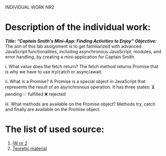 INDIVIDUAL WORK NR2
# Description of the individual work:
***Title: "Captain Smith's Mini-App: Finding Activities to Enjoy"***
***Objective:***
The aim of this lab assignment is to get familiarized with advanced JavaScript functionalities, including asynchronous JavaScript, modules, and error handling, by creating a mini-application for Captain Smith.

i. What value does the fetch return?
The fetch method returns Promise that is why we have to use try/catch or async/await.

ii. What is a Promise?
A Promise is a special object in JavaScript that represents the result of an asynchronous operation. It has three states: 
⏳  pending 
✅ fulfilled 
❌ rejected

iii. What methods are available on the Promise object?
Methods try, catch and finally are available on the Promise object.

# The list of used source:
1. [IW nr 2](https://github.com/MSU-Courses/javascript_typescript/blob/main/lab/LI2/JS02.md)
2. [Teoretic material](https://github.com/MSU-Courses/javascript_typescript/blob/main/docs/09_advanced_async/93_fetch_data.md)
